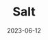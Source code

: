 ---
title: 'Salt'
date: '2023-06-12' 
metatag: '' 
inventory: '40' 
draft: false 
# meta description 
shortDescripton: ''
description: 'Condiments'
longdescription: ''
tags: ''
brand: ''
subCategory: ''
unit: 'Unit'
sellCount: '0'
featured: False
# product Price
price: '50.0'
# Product Short Description
productID: '31F136E8-1BFF-ED11-996D-005056B3A416'
type: 'products'
category: 'Condiments' 
thumnailproduct: 'https://eraconnect.blob.core.windows.net/product-images/basics/184adb43-5746-4b1b-8410-79972a6a2264.webp' 
images:
  - image: 'https://eraconnect.blob.core.windows.net/product-images/basics/184adb43-5746-4b1b-8410-79972a6a2264.webp'  
Variants:
---